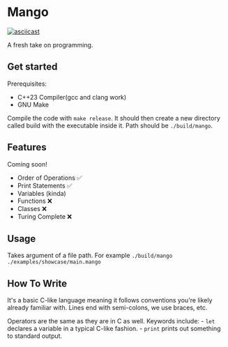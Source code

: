 # Mango

[![asciicast](https://asciinema.org/a/tSPLE5iwVnF3XMF8cstm7dm8W.svg)](https://asciinema.org/a/tSPLE5iwVnF3XMF8cstm7dm8W)

A fresh take on programming.

## Get started

Prerequisites:
- C++23 Compiler(gcc and clang work)
- GNU Make

Compile the code with `make release`.
It should then create a new directory
called build with the executable inside
it. Path should be `./build/mango`.

## Features

Coming soon!

- Order of Operations ✅
- Print Statements ✅
- Variables (kinda)
- Functions ❌
- Classes ❌
- Turing Complete ❌

## Usage

Takes argument of a file path. For example `./build/mango ./examples/showcase/main.mango`

## How To Write

It's a basic C-like language meaning it follows conventions
you're likely already familiar with. Lines end with semi-colons,
we use braces, etc.

Operators are the same as they are in C as well. Keywords include:
    - `let` declares a variable in a typical C-like fashion.
    - `print` prints out something to standard output.
